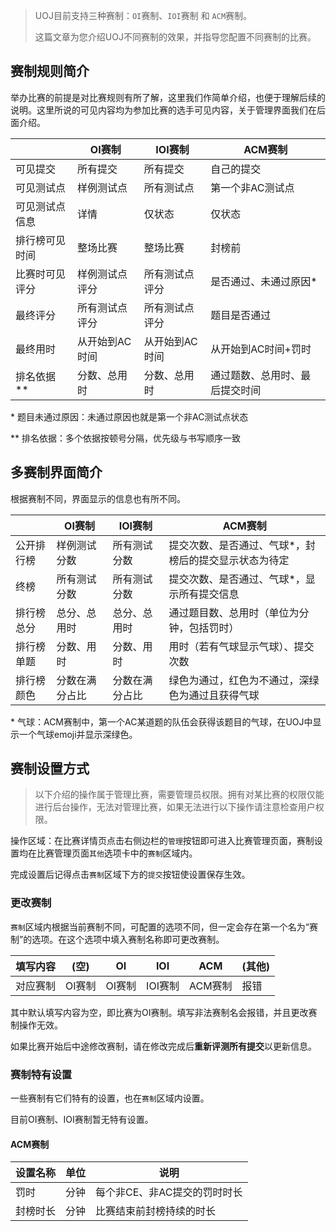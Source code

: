 > UOJ目前支持三种赛制：`OI`赛制、`IOI`赛制 和 `ACM`赛制。
>
> 这篇文章为您介绍UOJ不同赛制的效果，并指导您配置不同赛制的比赛。

## 赛制规则简介

举办比赛的前提是对比赛规则有所了解，这里我们作简单介绍，也便于理解后续的说明。这里所说的可见内容均为参加比赛的选手可见内容，关于管理界面我们在后面介绍。

|                | OI赛制         | IOI赛制        | ACM赛制                        |
| -------------- | -------------- | -------------- | ------------------------------ |
| 可见提交       | 所有提交       | 所有提交       | 自己的提交                     |
| 可见测试点     | 样例测试点     | 所有测试点     | 第一个非AC测试点               |
| 可见测试点信息 | 详情           | 仅状态         | 仅状态                         |
| 排行榜可见时间 | 整场比赛       | 整场比赛       | 封榜前                         |
| 比赛时可见评分 | 样例测试点评分 | 所有测试点评分 | 是否通过、未通过原因*          |
| 最终评分       | 所有测试点评分 | 所有测试点评分 | 题目是否通过                   |
| 最终用时       | 从开始到AC时间 | 从开始到AC时间 | 从开始到AC时间+罚时            |
| 排名依据**     | 分数、总用时   | 分数、总用时   | 通过题数、总用时、最后提交时间 |

\* 题目未通过原因：未通过原因也就是第一个非AC测试点状态

\*\* 排名依据：多个依据按顿号分隔，优先级与书写顺序一致

## 多赛制界面简介

根据赛制不同，界面显示的信息也有所不同。

|            | OI赛制         | IOI赛制        | ACM赛制                                               |
| ---------- | -------------- | -------------- | ----------------------------------------------------- |
| 公开排行榜 | 样例测试分数   | 所有测试分数   | 提交次数、是否通过、气球*，封榜后的提交显示状态为待定 |
| 终榜       | 所有测试分数   | 所有测试分数   | 提交次数、是否通过、气球*，显示所有提交信息           |
| 排行榜总分 | 总分、总用时   | 总分、总用时   | 通过题目数、总用时（单位为分钟，包括罚时）            |
| 排行榜单题 | 分数、用时     | 分数、用时     | 用时（若有气球显示气球）、提交次数                    |
| 排行榜颜色 | 分数在满分占比 | 分数在满分占比 | 绿色为通过，红色为不通过，深绿色为通过且获得气球      |

\* 气球：ACM赛制中，第一个AC某道题的队伍会获得该题目的气球，在UOJ中显示一个气球emoji并显示深绿色。

## 赛制设置方式

> 以下介绍的操作属于管理比赛，需要管理员权限。拥有对某比赛的权限仅能进行后台操作，无法对管理比赛，如果无法进行以下操作请注意检查用户权限。

操作区域：在比赛详情页点击右侧边栏的`管理`按钮即可进入比赛管理页面，赛制设置均在比赛管理页面`其他`选项卡中的`赛制`区域内。

完成设置后记得点击`赛制`区域下方的`提交`按钮使设置保存生效。

### 更改赛制

`赛制`区域内根据当前赛制不同，可配置的选项不同，但一定会存在第一个名为“赛制”的选项。在这个选项中填入赛制名称即可更改赛制。

| 填写内容 | (空)   | OI     | IOI     | ACM     | (其他) |
| -------- | ------ | ------ | ------- | ------- | ------ |
| 对应赛制 | OI赛制 | OI赛制 | IOI赛制 | ACM赛制 | 报错   |

其中默认填写内容为空，即比赛为OI赛制。填写非法赛制名会报错，并且更改赛制操作无效。

如果比赛开始后中途修改赛制，请在修改完成后**重新评测所有提交**以更新信息。

### 赛制特有设置

一些赛制有它们特有的设置，也在`赛制`区域内设置。

目前OI赛制、IOI赛制暂无特有设置。

#### ACM赛制

| 设置名称 | 单位 | 说明                         |
| -------- | ---- | ---------------------------- |
| 罚时     | 分钟 | 每个非CE、非AC提交的罚时时长 |
| 封榜时长 | 分钟 | 比赛结束前封榜持续的时长     |



